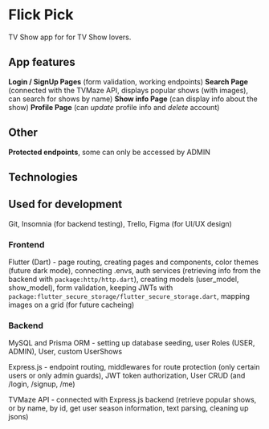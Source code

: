 # Flick Pick

TV Show app for for TV Show lovers.

## App features

**Login / SignUp Pages** (form validation, working endpoints)
**Search Page** (connected with the TVMaze API, displays popular shows (with images), can search for shows by name)
**Show info Page** (can display info about the show)
**Profile Page** (can _update_ profile info and _delete_ account)

## Other

**Protected endpoints**, some can only be accessed by ADMIN

## Technologies

## Used for development

Git, Insomnia (for backend testing), Trello, Figma (for UI/UX design)

### Frontend

Flutter (Dart) - page routing, creating pages and components, color themes (future dark mode), connecting .envs, auth services (retrieving info from the backend with `package:http/http.dart`), creating models (user_model, show_model), form validation, keeping JWTs with `package:flutter_secure_storage/flutter_secure_storage.dart`, mapping images on a grid (for future cacheing)

### Backend

MySQL and Prisma ORM - setting up database seeding, user Roles (USER, ADMIN), User, custom UserShows

Express.js - endpoint routing, middlewares for route protection (only certain users or only admin guards), JWT token authorization, User CRUD (and /login, /signup, /me)

TVMaze API - connected with Express.js backend (retrieve popular shows, or by name, by id, get user season information, text parsing, cleaning up jsons)
